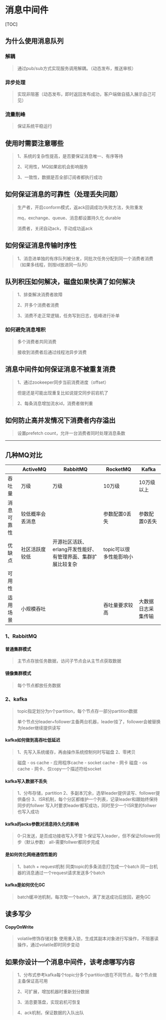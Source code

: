 # 消息中间件

[TOC]

## 为什么使用消息队列

### 解耦

> 通过pub/sub方式实现服务调用解耦。（动态发布，推送审核）

### 异步处理

>实现非阻塞（动态发布，即时返回发布成功，客户端做自插入展示自己可见）

### 流量削峰

>保证系统平稳运行

## 使用时需要注意哪些

> 1、系统的复杂性提高，是否要保证消息唯一、有序等待
>
> 2、可用性，MQ如果宕机会影响服务
>
> 3、一致性，数据是否全部订阅者都执行成功

## 如何保证消息的可靠性（处理丢失问题）

> 生产者，开启conform模式，返ack回调成功/失败方法，失败重发
>
> mq，exchange、queue、消息都设置持久化 durable
>
> 消费者，关闭自动ack，手动成功返ack

## 如何保证消息传输时序性

> 1、消息进单独的有序队列被分发，同批次任务分配到同一个消费者消费（如果多线程，则按id放进同一队列）   

## 队列积压如何解决，磁盘如果快满了如何解决

>1、排查解决消费者故障
>
>2、开多个消费者消费
>
>3、消费不走正常逻辑，任务写到日志，低峰进行补单  

### 如何避免消息堆积

> 多个消费者共同消费
>
> 接收到消费者后通过线程池异步消费

## 消息中间件如何保证消息不被重复消费

> 1、通过zookeeper同步当前消费进度（offset）
>
> 但是还是可能出现重复比如说提交同步前宕机了
>
>2、每条消息增加流水id，消费者做判重

## 如何防止高并发情况下消费者内存溢出

> 设置prefetch count，允许一台消费者同时处理消息条数

---

## 几种MQ对比

|            | ActiveMQ         | RabbitMQ                                                     | RocketMQ                | Kafka              |
| ---------- | ---------------- | ------------------------------------------------------------ | ----------------------- | ------------------ |
| 吞吐量     | 万级             | 万级                                                         | 10万级                  | 10万级以上         |
| 消息可靠性 | 较低概率会丢消息 |                                                              | 参数配置0丢失           | 参数配置0丢失      |
| 优缺点     | 社区活跃度较低   | 开源社区活跃、erlang开发性能好、有管理界面、集群扩展比较复杂 | topic可以很多性能影响小 |                    |
| 可用性     |                  |                                                              |                         |                    |
| 适用场景   | 小规模吞吐       |                                                              | 吞吐量要求较高          | 大数据日志采集传输 |



### 1、RabbitMQ

#### 普通集群模式

>主节点存放任务数据，访问子节点会从主节点获取数据

#### 镜像集群模式

>每个节点都放任务数据

### 2、kafka

> topic指定划分为n个partition，每个节点存一部分partition数据
>
> 单个节点分leader+follower主备两台机器，leader挂了，follower会被替换为leader继续提供读写

#### kafka如何做到高吞吐低延迟

> 1、先写入系统缓存，再由操作系统控制何时写磁盘
> 2、零拷贝

> 磁盘 - os cache - 应用程序cache - socket cache - 网卡
> 磁盘 - os cache - 网卡、仅copy一个描述符给socket


#### kafka写入数据不丢失

> 1、分布存储，partition
> 2、多副本冗余，选举leader提供读写、follower提供备份
> 3、ISR机制，每个分区都维护一个列表，记录leader和跟始终保持同步的follwer
> 写入时要求leader都写成功，同时至少一个ISR里的follwer也写入成功

#### kafka的acks参数对消息持久化的影响

> 0-只发送，是否成功接收写入不管
> 1-保证写入leader，但不保证follower同步（默认参数）
> all-需要follwer都同步完成

#### 是如何优化网络通信性能的

> 1、batch + request机制
> 同类topic的多条消息打包成一个batch
> 同一台机器的消息通过一个request请求发送多个batch

#### kafka是如何优化GC

> batch缓冲池机制，每次取一个batch，满了发送成功后放回，避免GC


## 读多写少

#### CopyOnWrite

> volatile修饰存储对象
> 使用重入锁，生成其副本对象进行写操作，不阻塞读操作，通过volatile即时同步变动

## 如果你设计一个消息中间件，该考虑哪写内容

> 1、分布式参考kafka每个topic分多个partition放在不同节点，每个节点做主备保证高可用
>
> 2、可扩展，增加机器时重新划分数据
>
> 3、消息要落盘，实现宕机可恢复
>
> 4、ack机制，保证数据的入队出队